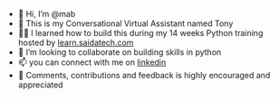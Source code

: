 - 👋 Hi, I’m @mab
- 🌱 This is my Conversational Virtual Assistant named Tony
- 👩‍🎓 I learned how to build this during my 14 weeks Python training hosted by [learn.saidatech.com](https://learn.saidatech.com/course/PDA500-0719)
- 💞️ I’m looking to collaborate on building skills in python
- 📫 you can connect with me on [linkedin](https://www.linkedin.com/in/agirlcalledmab/)
- 📖 Comments, contributions and feedback is highly encouraged and appreciated


